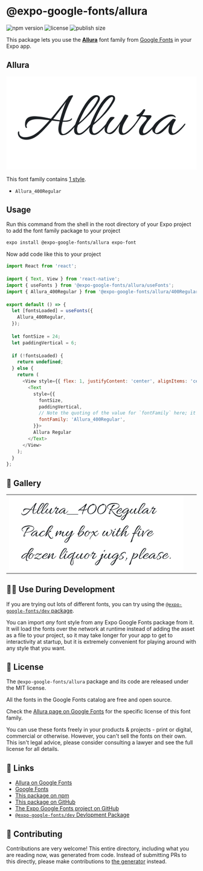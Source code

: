 # @expo-google-fonts/allura

![npm version](https://flat.badgen.net/npm/v/@expo-google-fonts/allura)
![license](https://flat.badgen.net/github/license/expo/google-fonts)
![publish size](https://flat.badgen.net/packagephobia/install/@expo-google-fonts/allura)

This package lets you use the [**Allura**](https://fonts.google.com/specimen/Allura) font family from [Google Fonts](https://fonts.google.com/) in your Expo app.

## Allura

![Allura](./font-family.png)

This font family contains [1 style](#-gallery).

- `Allura_400Regular`

## Usage

Run this command from the shell in the root directory of your Expo project to add the font family package to your project
```sh
expo install @expo-google-fonts/allura expo-font
```

Now add code like this to your project
```js
import React from 'react';

import { Text, View } from 'react-native';
import { useFonts } from '@expo-google-fonts/allura/useFonts';
import { Allura_400Regular } from '@expo-google-fonts/allura/400Regular';

export default () => {
  let [fontsLoaded] = useFonts({
    Allura_400Regular,
  });

  let fontSize = 24;
  let paddingVertical = 6;

  if (!fontsLoaded) {
    return undefined;
  } else {
    return (
      <View style={{ flex: 1, justifyContent: 'center', alignItems: 'center' }}>
        <Text
          style={{
            fontSize,
            paddingVertical,
            // Note the quoting of the value for `fontFamily` here; it expects a string!
            fontFamily: 'Allura_400Regular',
          }}>
          Allura Regular
        </Text>
      </View>
    );
  }
};

```

## 🔡 Gallery


||||
|-|-|-|
|![Allura_400Regular](.//400Regular/Allura_400Regular.ttf.png)||||


## 👩‍💻 Use During Development

If you are trying out lots of different fonts, you can try using the [`@expo-google-fonts/dev` package](https://github.com/expo/google-fonts/tree/master/font-packages/dev#readme).

You can import *any* font style from any Expo Google Fonts package from it. It will load the fonts
over the network at runtime instead of adding the asset as a file to your project, so it may take longer
for your app to get to interactivity at startup, but it is extremely convenient
for playing around with any style that you want.

## 📖 License

The `@expo-google-fonts/allura` package and its code are released under the MIT license.

All the fonts in the Google Fonts catalog are free and open source.

Check the [Allura page on Google Fonts](https://fonts.google.com/specimen/Allura) for the specific license of this font family.

You can use these fonts freely in your products & projects - print or digital, commercial or otherwise. However, you can't sell the fonts on their own. This isn't legal advice, please consider consulting a lawyer and see the full license for all details.

## 🔗 Links

- [Allura on Google Fonts](https://fonts.google.com/specimen/Allura)
- [Google Fonts](https://fonts.google.com/)
- [This package on npm](https://www.npmjs.com/package/@expo-google-fonts/allura)
- [This package on GitHub](https://github.com/expo/google-fonts/tree/master/font-packages/allura)
- [The Expo Google Fonts project on GitHub](https://github.com/expo/google-fonts)
- [`@expo-google-fonts/dev` Devlopment Package](https://github.com/expo/google-fonts/tree/master/font-packages/dev)

## 🤝 Contributing

Contributions are very welcome! This entire directory, including what you are reading now, was generated from code. Instead of submitting PRs to this directly, please make contributions to [the generator](https://github.com/expo/google-fonts/tree/master/packages/generator) instead.
